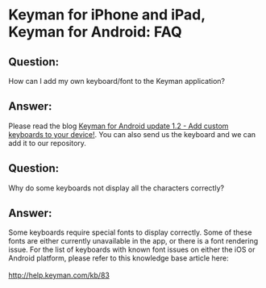# Keyman for iPhone and iPad, Keyman for Android: FAQ

<h2>Question:</h2>
<p>How can I add my own keyboard/font to the Keyman application?</p>
<h2>Answer:</h2>
<p>Please read the blog <a href='http://blog.tavultesoft.com/2014/04/keyman-for-android-update-12-add-custom-keyboards-to-your-device.html'>Keyman for Android update 1.2 - Add custom keyboards to your device!</a>.  You can also send us the keyboard and we can add it to our repository.</p>
<h2>Question:</h2>
<p>Why do some keyboards not display all the characters correctly?</p>
<h2>Answer:</h2>
<p>Some keyboards require special fonts to display correctly. Some of these fonts are either currently unavailable in the app, or there is a font rendering issue. For the list of keyboards with known font issues on either the iOS or Android platform, please refer to this knowledge base article here:
<br/><br/>
<a href="http://help.keyman.com/kb/83">http://help.keyman.com/kb/83</a></p>
